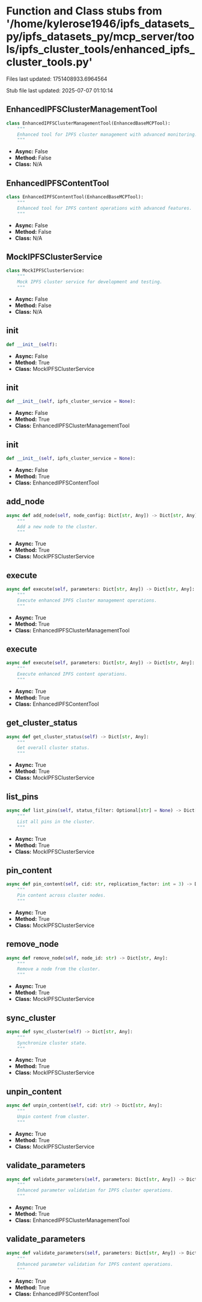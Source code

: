 # Function and Class stubs from '/home/kylerose1946/ipfs_datasets_py/ipfs_datasets_py/mcp_server/tools/ipfs_cluster_tools/enhanced_ipfs_cluster_tools.py'

Files last updated: 1751408933.6964564

Stub file last updated: 2025-07-07 01:10:14

## EnhancedIPFSClusterManagementTool

```python
class EnhancedIPFSClusterManagementTool(EnhancedBaseMCPTool):
    """
    Enhanced tool for IPFS cluster management with advanced monitoring.
    """
```
* **Async:** False
* **Method:** False
* **Class:** N/A

## EnhancedIPFSContentTool

```python
class EnhancedIPFSContentTool(EnhancedBaseMCPTool):
    """
    Enhanced tool for IPFS content operations with advanced features.
    """
```
* **Async:** False
* **Method:** False
* **Class:** N/A

## MockIPFSClusterService

```python
class MockIPFSClusterService:
    """
    Mock IPFS cluster service for development and testing.
    """
```
* **Async:** False
* **Method:** False
* **Class:** N/A

## __init__

```python
def __init__(self):
```
* **Async:** False
* **Method:** True
* **Class:** MockIPFSClusterService

## __init__

```python
def __init__(self, ipfs_cluster_service = None):
```
* **Async:** False
* **Method:** True
* **Class:** EnhancedIPFSClusterManagementTool

## __init__

```python
def __init__(self, ipfs_cluster_service = None):
```
* **Async:** False
* **Method:** True
* **Class:** EnhancedIPFSContentTool

## add_node

```python
async def add_node(self, node_config: Dict[str, Any]) -> Dict[str, Any]:
    """
    Add a new node to the cluster.
    """
```
* **Async:** True
* **Method:** True
* **Class:** MockIPFSClusterService

## execute

```python
async def execute(self, parameters: Dict[str, Any]) -> Dict[str, Any]:
    """
    Execute enhanced IPFS cluster management operations.
    """
```
* **Async:** True
* **Method:** True
* **Class:** EnhancedIPFSClusterManagementTool

## execute

```python
async def execute(self, parameters: Dict[str, Any]) -> Dict[str, Any]:
    """
    Execute enhanced IPFS content operations.
    """
```
* **Async:** True
* **Method:** True
* **Class:** EnhancedIPFSContentTool

## get_cluster_status

```python
async def get_cluster_status(self) -> Dict[str, Any]:
    """
    Get overall cluster status.
    """
```
* **Async:** True
* **Method:** True
* **Class:** MockIPFSClusterService

## list_pins

```python
async def list_pins(self, status_filter: Optional[str] = None) -> Dict[str, Any]:
    """
    List all pins in the cluster.
    """
```
* **Async:** True
* **Method:** True
* **Class:** MockIPFSClusterService

## pin_content

```python
async def pin_content(self, cid: str, replication_factor: int = 3) -> Dict[str, Any]:
    """
    Pin content across cluster nodes.
    """
```
* **Async:** True
* **Method:** True
* **Class:** MockIPFSClusterService

## remove_node

```python
async def remove_node(self, node_id: str) -> Dict[str, Any]:
    """
    Remove a node from the cluster.
    """
```
* **Async:** True
* **Method:** True
* **Class:** MockIPFSClusterService

## sync_cluster

```python
async def sync_cluster(self) -> Dict[str, Any]:
    """
    Synchronize cluster state.
    """
```
* **Async:** True
* **Method:** True
* **Class:** MockIPFSClusterService

## unpin_content

```python
async def unpin_content(self, cid: str) -> Dict[str, Any]:
    """
    Unpin content from cluster.
    """
```
* **Async:** True
* **Method:** True
* **Class:** MockIPFSClusterService

## validate_parameters

```python
async def validate_parameters(self, parameters: Dict[str, Any]) -> Dict[str, Any]:
    """
    Enhanced parameter validation for IPFS cluster operations.
    """
```
* **Async:** True
* **Method:** True
* **Class:** EnhancedIPFSClusterManagementTool

## validate_parameters

```python
async def validate_parameters(self, parameters: Dict[str, Any]) -> Dict[str, Any]:
    """
    Enhanced parameter validation for IPFS content operations.
    """
```
* **Async:** True
* **Method:** True
* **Class:** EnhancedIPFSContentTool
